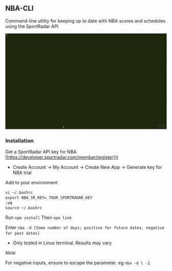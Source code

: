## NBA-CLI

Command-line utility for keeping up to date with NBA scores and schedules using the SportRadar API

![NBA CLI gif](./nba-cli.gif)

### Installation

Get a SportRadar API key for NBA [https://developer.sportradar.com/member/register]()

- Create Account -> My Account -> Create New App -> Generate key for NBA trial


Add to your environment

```
vi ~/.bashrc
export NBA_SR_KEY=_YOUR_SPORTRADAR_KEY
:wq
source ~/.bashrc
```

Run `npm install`
Then `npm link`

Enter `nba -d [Some number of days; positive for future dates, negative for past dates]`


* Only tested in Linux terminal. Results may vary

_Note_ 

For negative inputs, ensure to escape the parameter. eg `nba -d \ -2`
